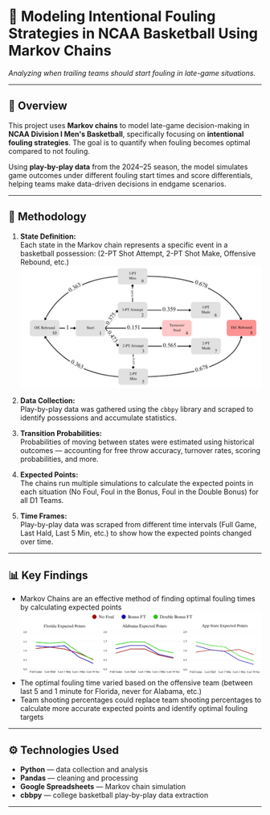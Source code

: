 # 🏀 Modeling Intentional Fouling Strategies in NCAA Basketball Using Markov Chains

_Analyzing when trailing teams should start fouling in late-game situations._

---

## 📖 Overview
This project uses **Markov chains** to model late-game decision-making in **NCAA Division I Men's Basketball**, specifically focusing on **intentional fouling strategies**. The goal is to quantify when fouling becomes optimal compared to not fouling.

Using **play-by-play data** from the 2024–25 season, the model simulates game outcomes under different fouling start times and score differentials, helping teams make data-driven decisions in endgame scenarios.

---

## 🧠 Methodology
1. **State Definition:**  
   Each state in the Markov chain represents a specific event in a basketball possession:  (2-PT Shot Attempt, 2-PT Shot Make, Offensive Rebound, etc.)
   ![Example Markov Chain for 2024-25 Florida Gators](images/Markov_Chain_Florida.png)

3. **Data Collection:**  
   Play-by-play data was gathered using the `cbbpy` library and scraped to identify possessions and accumulate statistics.

4. **Transition Probabilities:**  
   Probabilities of moving between states were estimated using historical outcomes — accounting for free throw accuracy, turnover rates, scoring probabilities, and more.

5. **Expected Points:**  
   The chains run multiple simulations to calculate the expected points in each situation (No Foul, Foul in the Bonus, Foul in the Double Bonus) for all D1 Teams.

6. **Time Frames:**  
   Play-by-play data was scraped from different time intervals (Full Game, Last Hald, Last 5 Min, etc.) to show how the expected points changed over time.
---

## 📊 Key Findings
- Markov Chains are an effective method of finding optimal fouling times by calculating expected points
  ![Expected Point Graphs for Florida, Alabama, and App State](images/Expected_Points_Graphs.png)  
- The optimal fouling time varied based on the offensive team (between last 5 and 1 minute for Florida, never for Alabama, etc.)  
- Team shooting percentages could replace team shooting percentages to calculate more accurate expected points and identify optimal fouling targets

---

## ⚙️ Technologies Used
- **Python** — data collection and analysis  
- **Pandas** — cleaning and processing  
- **Google Spreadsheets** — Markov chain simulation  
- **cbbpy** — college basketball play-by-play data extraction  

---
